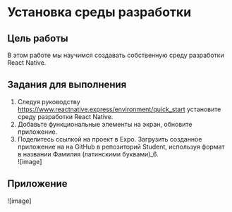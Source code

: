 # Установка среды разработки
##  Цель работы
В этом работе мы научимся создавать собственную  среду разработки React Native. 
## Задания для выполнения
1. Следуя руководству https://www.reactnative.express/environment/quick_start установите среду разработки React Native.  
2. Добавьте функциональные элементы на экран, обновите приложение.  
3. Поделитесь ссылкой на проект в Expo. Загрузить созданное приложение на на GitHub в репозиторий Student, используя формат в названии Фамилия (латинскими буквами)_6.  
![image]
## Приложение
![image]
